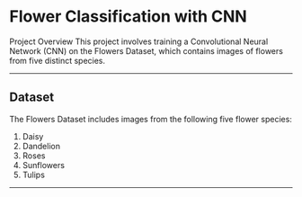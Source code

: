 # Flower Classification with CNN

Project Overview
This project involves training a Convolutional Neural Network (CNN) on the Flowers Dataset, which contains images of flowers from five distinct species. 

---
## Dataset

The Flowers Dataset includes images from the following five flower species:
1. Daisy
2. Dandelion
3. Roses
4. Sunflowers
5. Tulips

---

